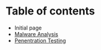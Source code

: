# Table of contents

* Initial page
* [Malware Analysis](malware-analysis.md)
* [Penentration Testing](penentration-testing.md)

